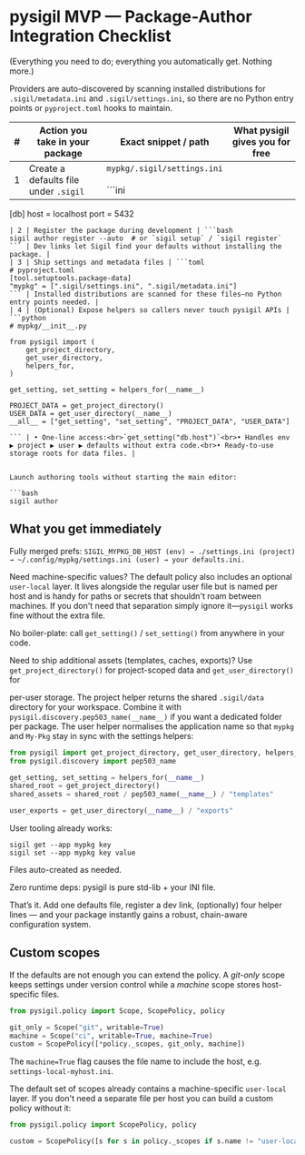 # pysigil MVP — Package-Author Integration Checklist

(Everything you need to do; everything you automatically get. Nothing more.)

Providers are auto-discovered by scanning installed distributions for
`.sigil/metadata.ini` and `.sigil/settings.ini`, so there are no Python entry
points or `pyproject.toml` hooks to maintain.

| # | Action you take in your package | Exact snippet / path | What pysigil gives you for free |
|---|--------------------------------|----------------------|--------------------------------|
| 1 | Create a defaults file under `.sigil` | `mypkg/.sigil/settings.ini`<br><br>```ini
[db]
host = localhost
port = 5432
``` | Becomes the base layer of the preference chain. |
| 2 | Register the package during development | ```bash
sigil author register --auto  # or `sigil setup` / `sigil register`
``` | Dev links let Sigil find your defaults without installing the package. |
| 3 | Ship settings and metadata files | ```toml
# pyproject.toml
[tool.setuptools.package-data]
"mypkg" = [".sigil/settings.ini", ".sigil/metadata.ini"]
``` | Installed distributions are scanned for these files—no Python entry points needed. |
| 4 | (Optional) Expose helpers so callers never touch pysigil APIs | ```python
# mypkg/__init__.py

from pysigil import (
    get_project_directory,
    get_user_directory,
    helpers_for,
)

get_setting, set_setting = helpers_for(__name__)

PROJECT_DATA = get_project_directory()
USER_DATA = get_user_directory(__name__)
__all__ = ["get_setting", "set_setting", "PROJECT_DATA", "USER_DATA"]

``` | • One-line access:<br>`get_setting("db.host")`<br>• Handles env ▶ project ▶ user ▶ defaults without extra code.<br>• Ready-to-use storage roots for data files. |


Launch authoring tools without starting the main editor:

```bash
sigil author
```

## What you get immediately

Fully merged prefs:
`SIGIL_MYPKG_DB_HOST (env) → ./settings.ini (project) → ~/.config/mypkg/settings.ini (user) → your defaults.ini.`

Need machine-specific values?  The default policy also includes an optional
`user-local` layer.  It lives alongside the regular user file but is named per
host and is handy for paths or secrets that shouldn't roam between machines.
If you don't need that separation simply ignore it—`pysigil` works fine without
the extra file.

No boiler-plate: call `get_setting()` / `set_setting()` from anywhere in your code.

Need to ship additional assets (templates, caches, exports)?  Use
`get_project_directory()` for project-scoped data and `get_user_directory()` for

per-user storage.  The project helper returns the shared ``.sigil/data``
directory for your workspace.  Combine it with
``pysigil.discovery.pep503_name(__name__)`` if you want a dedicated folder per
package.  The user helper normalises the application name so that ``mypkg`` and
``My-Pkg`` stay in sync with the settings helpers:

```python
from pysigil import get_project_directory, get_user_directory, helpers_for
from pysigil.discovery import pep503_name

get_setting, set_setting = helpers_for(__name__)
shared_root = get_project_directory()
shared_assets = shared_root / pep503_name(__name__) / "templates"

user_exports = get_user_directory(__name__) / "exports"
```

User tooling already works:

```
sigil get --app mypkg key
sigil set --app mypkg key value
```

Files auto-created as needed.

Zero runtime deps: pysigil is pure std-lib + your INI file.

That’s it. Add one defaults file, register a dev link, (optionally) four helper
lines — and your package instantly gains a robust, chain-aware configuration
system.

## Custom scopes

If the defaults are not enough you can extend the policy.  A *git-only* scope
keeps settings under version control while a *machine* scope stores
host-specific files.

```python
from pysigil.policy import Scope, ScopePolicy, policy

git_only = Scope("git", writable=True)
machine = Scope("ci", writable=True, machine=True)
custom = ScopePolicy([*policy._scopes, git_only, machine])
```

The `machine=True` flag causes the file name to include the host, e.g.
`settings-local-myhost.ini`.

The default set of scopes already contains a machine-specific `user-local`
layer.  If you don't need a separate file per host you can build a custom
policy without it:

```python
from pysigil.policy import ScopePolicy, policy

custom = ScopePolicy([s for s in policy._scopes if s.name != "user-local"])
```

